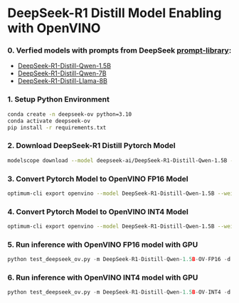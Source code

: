 # DeepSeek-R1 Distill Model Enabling with OpenVINO

### 0. Verfied models with prompts from DeepSeek [prompt-library](https://api-docs.deepseek.com/zh-cn/prompt-library):
- [DeepSeek-R1-Distill-Qwen-1.5B](https://huggingface.co/deepseek-ai/DeepSeek-R1-Distill-Qwen-1.5B)
- [DeepSeek-R1-Distill-Qwen-7B](https://huggingface.co/deepseek-ai/DeepSeek-R1-Distill-Qwen-7B)
- [DeepSeek-R1-Distill-Llama-8B](https://huggingface.co/deepseek-ai/DeepSeek-R1-Distill-Llama-8B)


### 1. Setup Python Environment
```bash
conda create -n deepseek-ov python=3.10
conda activate deepseek-ov
pip install -r requirements.txt 
```

### 2. Download DeepSeek-R1 Distill Pytorch Model
```bash
modelscope download --model deepseek-ai/DeepSeek-R1-Distill-Qwen-1.5B --local_dir DeepSeek-R1-Distill-Qwen-1.5B
```

### 3. Convert Pytorch Model to OpenVINO FP16 Model
```bash
optimum-cli export openvino --model DeepSeek-R1-Distill-Qwen-1.5B --weight-format fp16 DeepSeek-R1-Distill-Qwen-1.5B-OV-FP16 --task text-generation-with-past --trust-remote-code
```

### 4. Convert Pytorch Model to OpenVINO INT4 Model
```bash
optimum-cli export openvino --model DeepSeek-R1-Distill-Qwen-1.5B --weight-format int4 --group-size 64 --ratio 1.0 DeepSeek-R1-Distill-Qwen-1.5B-OV-INT4 --task text-generation-with-past --trust-remote-code
```

### 5. Run inference with OpenVINO FP16 model with GPU
```python
python test_deepseek_ov.py -m DeepSeek-R1-Distill-Qwen-1.5B-OV-FP16 -d GPU
```

### 6. Run inference with OpenVINO INT4 model with GPU
```python
python test_deepseek_ov.py -m DeepSeek-R1-Distill-Qwen-1.5B-OV-INT4 -d GPU
```
